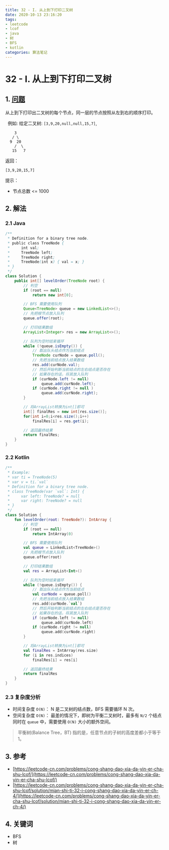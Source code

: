 ```yaml
---
title: 32 - I. 从上到下打印二叉树
date: 2020-10-13 23:16:20
tags:
- leetcode
- lcof
- java
- 树
- BFS
- kotlin
categories: 算法笔记
---
```

# 32 - I. 从上到下打印二叉树
## 1. [问题](https://leetcode-cn.com/problems/cong-shang-dao-xia-da-yin-er-cha-shu-lcof/)
从上到下打印出二叉树的每个节点，同一层的节点按照从左到右的顺序打印。

<!--more-->
 
例如:
给定二叉树: `[3,9,20,null,null,15,7]`,

```
    3
   / \
  9  20
    /  \
   15   7
```

返回：
```
[3,9,20,15,7]
```

提示：

- 节点总数 <= 1000


## 2. 解法

### 2.1 Java
```java
/**
 * Definition for a binary tree node.
 * public class TreeNode {
 *     int val;
 *     TreeNode left;
 *     TreeNode right;
 *     TreeNode(int x) { val = x; }
 * }
 */
class Solution {
    public int[] levelOrder(TreeNode root) {
        // 判空
        if (root == null)
            return new int[0];

        // BFS 需要使用队列
        Queue<TreeNode> queue = new LinkedList<>();
        // 先把根节点放入队列
        queue.offer(root);

        // 打印结果数组
        ArrayList<Integer> res = new ArrayList<>();

        // 队列为空时结束循环
        while (!queue.isEmpty()) {
            // 取出队头结点作为当前结点
            TreeNode curNode = queue.poll();
            // 先把当前结点放入结果数组
            res.add(curNode.val);
            // 然后开始判断当前结点的左右结点是否存在
            // 如果存在的话，将其放入队列
            if (curNode.left != null)
                queue.add(curNode.left);
            if (curNode.right != null )
                queue.add(curNode.right);
        }

        // 将ArrayList转换为int[]即可
        int[] finalRes = new int[res.size()];
        for(int i=0;i<res.size();i++) 
            finalRes[i] = res.get(i);

        // 返回最终结果
        return finalRes;
    }
}
```

### 2.2 Kotlin
```kotlin
/**
 * Example:
 * var ti = TreeNode(5)
 * var v = ti.`val`
 * Definition for a binary tree node.
 * class TreeNode(var `val`: Int) {
 *     var left: TreeNode? = null
 *     var right: TreeNode? = null
 * }
 */
class Solution {
    fun levelOrder(root: TreeNode?): IntArray {
        // 判空
        if (root == null)
            return IntArray(0)

        // BFS 需要使用队列
        val queue = LinkedList<TreeNode>()
        // 先把根节点放入队列
        queue.offer(root)

        // 打印结果数组
        val res = ArrayList<Int>()

        // 队列为空时结束循环
        while (!queue.isEmpty()) {
            // 取出队头结点作为当前结点
            val curNode = queue.poll()
            // 先把当前结点放入结果数组
            res.add(curNode.`val`)
            // 然后开始判断当前结点的左右结点是否存在
            // 如果存在的话，将其放入队列
            if (curNode.left != null)
                queue.add(curNode.left)
            if (curNode.right != null)
                queue.add(curNode.right)
        }

        // 将ArrayList转换为int[]即可
        val finalRes = IntArray(res.size)
        for (i in res.indices)
            finalRes[i] = res[i]

        // 返回最终结果
        return finalRes
    }
}
```

### 2.3 复杂度分析

- 时间复杂度 `O(N)`： N 是二叉树的结点数，BFS 需要循环 N 次。
- 空间复杂度 `O(N)`： 最差的情况下，即树为平衡二叉树时，最多有 `N/2` 个结点同时在 `queue` 中，需要使用 `O(N)` 大小的额外空间。

> 平衡树(Balance Tree，BT) 指的是，任意节点的子树的高度差都小于等于1。

## 3. 参考

- [https://leetcode-cn.com/problems/cong-shang-dao-xia-da-yin-er-cha-shu-lcof/](https://leetcode-cn.com/problems/cong-shang-dao-xia-da-yin-er-cha-shu-lcof/)
- [https://leetcode-cn.com/problems/cong-shang-dao-xia-da-yin-er-cha-shu-lcof/solution/mian-shi-ti-32-i-cong-shang-dao-xia-da-yin-er-ch-4/](https://leetcode-cn.com/problems/cong-shang-dao-xia-da-yin-er-cha-shu-lcof/solution/mian-shi-ti-32-i-cong-shang-dao-xia-da-yin-er-ch-4/)

## 4. 关键词

- BFS
- 树